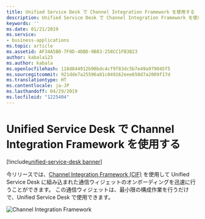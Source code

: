 ```yaml
---
title: Unified Service Desk で Channel Integration Framework を使用する
description: Unified Service Desk で Channel Integration Framework を使用する方法について説明します。
keywords: ''
ms.date: 01/21/2019
ms.service:
- business-applications
ms.topic: article
ms.assetid: AF34A5B0-7F0D-4DBD-9B83-258CC1FB3B23
author: kabala123
ms.author: kabala
ms.openlocfilehash: 118d844912b90bdc4cf9f83dc5b7e49a979045f5
ms.sourcegitcommit: 921dde7a25596a81c049162eee650d7a2009f17d
ms.translationtype: HT
ms.contentlocale: ja-JP
ms.lasthandoff: 04/29/2019
ms.locfileid: "1225404"
---
```

# <a name="use-channel-integration-framework-with-unified-service-desk"></a>Unified Service Desk で Channel Integration Framework を使用する
[!include[unified-service-desk banner](../../../includes/unified-service-desk.md)]

今リリースでは、[Channel Integration Framework (CIF)](https://docs.microsoft.com/dynamics365/customer-engagement/developer/channel-integration-framework/channel-integration-framework) を使用して Unified Service Desk に組み込まれた通信ウィジェットのオンボーディングを迅速に行うことができます。 この通信ウィジェットは、最小限の構成作業を行うだけで、Unified Service Desk で使用できます。

![Channel Integration Framework](media/USD-CIF-4.1.png "Unified Service Desk での Channel Integration Framework")



